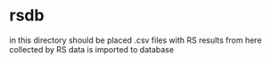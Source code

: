 # rsdb
in this directory should be placed .csv files with RS results 
from here collected by RS data is imported to database
